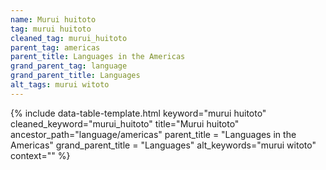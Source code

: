 ```yaml
---
name: Murui huitoto
tag: murui huitoto
cleaned_tag: murui_huitoto
parent_tag: americas
parent_title: Languages in the Americas
grand_parent_tag: language
grand_parent_title: Languages
alt_tags: murui witoto
---
```


{% include data-table-template.html 
  keyword="murui huitoto" 
  cleaned_keyword="murui_huitoto" 
  title="Murui huitoto"
  ancestor_path="language/americas" 
  parent_title = "Languages in the Americas"
  grand_parent_title = "Languages"
  alt_keywords="murui witoto"
  context=""
%}

